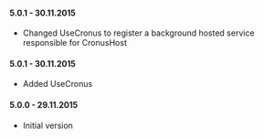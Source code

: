 #### 5.0.1 - 30.11.2015
* Changed UseCronus to register a background hosted service responsible for CronusHost

#### 5.0.1 - 30.11.2015
* Added UseCronus

#### 5.0.0 - 29.11.2015
* Initial version
